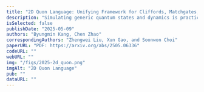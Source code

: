 ```yaml
---
title: "2D Quon Language: Unifying Framework for Cliffords, Matchgates, and Beyond"
description: "Simulating generic quantum states and dynamics is practically intractable using classical computers. However, certain special classes -- namely Clifford and matchgate circuits -- permit efficient computation. They provide invaluable tools for studying many-body physics, quantum chemistry, and quantum computation. While both play foundational roles across multiple disciplines, the origins of their tractability seem disparate, and their relationship remain unclear. A deeper understanding of such tractable classes could expand their scope and enable a wide range of new applications. In this work, we make progress toward the unified understanding of the Clifford and matchgate -- these two classes are, in fact, distinct special cases of a single underlying structure. Specifically, we introduce the 2D Quon language, which combines Majorana worldlines with their underlying spacetime topology to diagrammatically represent quantum processes and tensor networks. In full generality, the 2D Quon language is universal -- capable of representing arbitrary quantum states, dynamics, or tensor networks -- yet they become especially powerful in describing Clifford and matchgate classes. Each class can be efficiently characterized in a visually recognizable manner using the Quon framework. This capability naturally gives rise to several families of efficiently computable tensor networks introduced in this work: punctured matchgates, hybrid Clifford-matchgate-MPS, and ansatze generated from factories of tractable networks. All of these exhibit high non-Cliffordness, high non-matchgateness, and large bipartite entanglement entropy. We discuss a range of applications of our approach, from recovering well-known results such as the Kramers-Wannier duality and the star-triangle relation of the Ising model, to enabling variational optimization with novel ansatz states."
isSelected: false
publishDate: "2025-05-09"
authors: "Byungmin Kang, Chen Zhao"
correspondingAuthors: "Zhengwei Liu, Xun Gao, and Soonwon Choi"
paperURL: "PDF: https://arxiv.org/abs/2505.06336"
codeURL: ""
webURL: ""
img: "/figs/2025-2d_quon.png"
imgAlt: "2D Quon Language"
pub: ""
dataURL: ""
---
```

